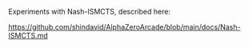 Experiments with Nash-ISMCTS, described here:

https://github.com/shindavid/AlphaZeroArcade/blob/main/docs/Nash-ISMCTS.md
